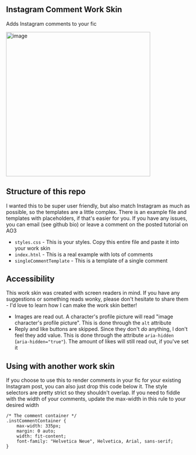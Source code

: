 ## Instagram Comment Work Skin
Adds Instagram comments to your fic

<img width="395" alt="image" src="https://github.com/user-attachments/assets/8a4307ca-67ad-4ce8-8b7b-4f29b3e96870" />

## Structure of this repo
I wanted this to be super user friendly, but also match Instagram as much as possible, so the templates are a little complex. There is an example file and templates with placeholders, if that's easier for you. If you have any issues, you can email (see github bio) or leave a comment on the posted tutorial on AO3
- `styles.css` - This is your styles. Copy this entire file and paste it into your work skin
- `index.htnl` - This is a real example with lots of comments
- `singleCommentTemplate` - This is a template of a single comment

## Accessibility
This work skin was created with screen readers in mind. If you have any suggestions or something reads wonky, please don't hesitate to share them - I'd love to learn how I can make the work skin better!
- Images are read out. A character's profile picture will read "image character's profile picture". This is done through the `alt` attribute
- Reply and like buttons are skipped. Since they don't *do* anything, I don't feel they add value. This is done through the attribute `aria-hidden` (`aria-hidden="true"`). The amount of likes will still read out, if you've set it

## Using with another work skin
If you choose to use this to render comments in your fic for your existing Instagram post, you can also just drop this code below it. The style selectors are pretty strict so they shouldn't overlap. If you need to fiddle with the width of your comments, update the max-width in this rule to your desired width

```
/* The comment container */
.instCommentContainer {
    max-width: 335px;
    margin: 0 auto;
    width: fit-content;
    font-family: "Helvetica Neue", Helvetica, Arial, sans-serif;
}
```
